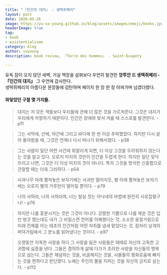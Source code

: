 ```yaml
---
title: "『인간의 대지』 - 생텍쥐페리"
layout: post
date: 2020-05-26
image: https://yu-so-young.github.io/blog/assets/images/emoji/books.jpg
headerImage: true
tag:
- book
- existentialisme
category: blog
author: soyoung
description: book review, 『Terre des hommes』 - Saint-Exupéry

---
```


유독 잠이 오지 않던 새벽, 거실 책장을 살펴보다 우연히 발견한 **앙투안 드 생텍쥐페리 - 『인간의 대지』** 그 우연에 감사한다.  
생텍쥐페리의 아름다운 문장들에 감탄하며 페이지 한 장 한 장 아껴가며 넘겼더랬다.  
  
#### 와닿았던 구절 몇 가지들.

> 대지는 저 모든 책들보다 우리들에 관해 더 많은 것을 가르쳐준다. 그것은 대지가 우리에게 저항하기 때문이다. 인간은 장애와 맞서 겨룰 때 스스로를 발견한다. - p11
  
> 그는 사막에, 산에, 야간에 그리고 바다에 한 번 이상 추락했었다. 하지만 다시 살아 돌아왔을 때, 그것은 언제나 다시 떠나기 위해서였다. - p38
  
> 그는 사람이 일단 어떤 사건에 휘말리게 되면, 더 이상 그것을 두려워하지 않는다는 것을 알고 있다. 오로지 미지의 것만이 인간을 두렵게 한다. 하지만 일단 맞닥뜨리고 나면, 그것은 더 이상 미지의 것이 아니다. 특히 그것을 명석한 신중함으로 관찰할 때는 더욱 그러하다. - p54
  
> 사과나무 아래 펼쳐놓은 보자기에는 사과만 떨어지듯, 별 아래 펼쳐놓은 보자기에는 오로지 별의 가루만이 떨어질 뿐이다. - p79
  
> 나의 사하라, 나의 사하라여, 너는 털실 잣는 아낙네의 마법에 완전히 사로잡혔구나! - p76
  
> 하지만 나를 흥분시키는 것은 그것이 아니다. 강렬한 기쁨으로 나를 채운 것은 입만 벙긋 했는데도 내가 그 비밀스런 언어를 이해했다는 것, 소소한 웅얼거림으로 미래 전체를 아는 태초의 인간처럼 어떤 자취를 냄새 맡았다는 것, 잠자리 날개의 퍼덕거림에서 그 분노를 읽어냈다는 것이다. - p97
  
> 오랫동안 지독한 사랑을 하다 그 사랑을 잃은 사람들은 때때로 자신의 고독한 고귀함에 싫증을 낸다. 그들은 겸허하게 삶에 다가가 초라한 사랑을 자신들의 행복으로 삼는다. 그들은 체념하는 것을, 비굴해지는 것을, 사물들의 평화로움에 빠지는 것을 편하다고 판단했다. 노예는 주인의 불을 지피는 것을 자신의 긍지로 삼는다. - p112
  

